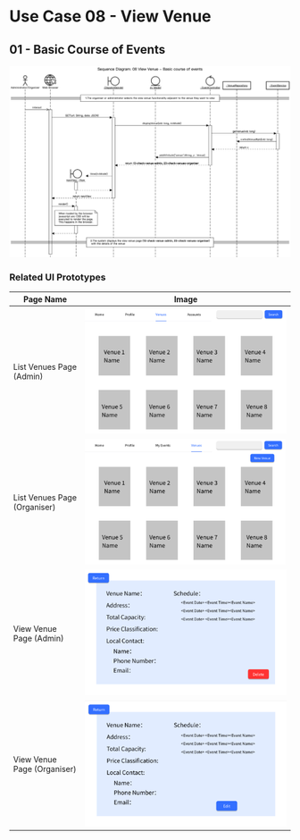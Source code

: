 # Use Case 08 - View Venue

## 01 - Basic Course of Events

![LIst Account - Basic Course of Events](/03-design/usecases/images/08-use-case-ViewVenue-basic.png)

### Related UI Prototypes
| Page Name                    | Image                                                       |
|------------------------------|-------------------------------------------------------------|
| List Venues Page (Admin)     | ![List Venues Page (Admin)](/01-requirements/UI/17-list-venues-admin.png)    |
| List Venues Page (Organiser) | ![List Venues Page (Organiser)](/01-requirements/UI/22-venues-organiser.png) |
| View Venue Page (Admin)      | ![View Venue Page (Admin)](/01-requirements/UI/13-check-venue-admin.png)     |
| View Venue Page (Organiser)  | ![View Venue Page (Organiser)](/01-requirements/UI/23-check-venues-organiser.png) |

